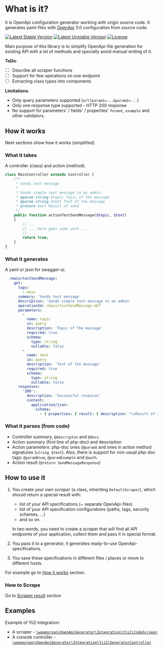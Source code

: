 # What is it?
It is OpenApi configuration generator working with origin source code.
It generates yaml-files with [OpenApi](https://swagger.io/docs/specification/about/) 3.0 configuration from source code.

[![Latest Stable Version](https://poser.pugx.org/wapmorgan/openapi-generator/v/stable)](https://packagist.org/packages/wapmorgan/openapi-generator)
[![Latest Unstable Version](https://poser.pugx.org/wapmorgan/openapi-generator/v/unstable)](https://packagist.org/packages/wapmorgan/openapi-generator)
[![License](https://poser.pugx.org/wapmorgan/openapi-generator/license)](https://packagist.org/packages/wapmorgan/openapi-generator)

Main purpose of this library is to simplify OpenApi-file generation for existing API with a lot of methods and specially avoid manual writing of it.

**ToDo**:
- [ ] Describe all scraper functions
- [ ] Support for few operations on one endpoint
- [ ] Extracting class types into components

**Limitations**:
- Only query parameters supported (`url?param1=...&param2=...`)
- Only one response type supported - HTTP 200 response
- No support for parameters' / fields' / properties' `format`, `example` and other validators.

## How it works

Next sections show how it works (simplified)

### What it takes
A controller (class) and action (method).

```php
class MainController extends Controller {
    /**
     * Sends test message
     *
     * Sends simple text message to an admin
     * @param string $topic Topic of the message
     * @param string $text Text of the message
     * @return bool Result of send
     */
    public function actionTestSendMessage($topic, $text)
    {
        // ...
        // ... here goes some work ...
        // ...
        return true;
    }
}
```

### What it generates
A yaml or json for swagger-ui.

```yaml
  /main/testSendMessage:
    get:
      tags:
        - main
      summary: 'Sends test message'
      description: 'Sends simple text message to an admin'
      operationId: /main/testSendMessage-GET
      parameters:
        -
          name: topic
          in: query
          description: 'Topic of the message'
          required: true
          schema:
            type: string
            nullable: false
        -
          name: text
          in: query
          description: 'Text of the message'
          required: true
          schema:
            type: string
            nullable: false
      responses:
        '200':
          description: 'Successful response'
          content:
            application/json:
              schema:
                - { properties: { result: { description: "\nResult of send", type: boolean, nullable: false } } }
```

### What it parses (from code)

- Controller summary, `@descripton` and `@docs`.
- Action summary (first line of php-doc) and description
- Action parameters: php-doc ones (`@param`) and ones in action method signatures (`string $text`).
Also, there is support for non-usual php-doc tags: `@paramEnum`, `@paramExample` and `@auth`.
- Action result (`@return SendMessageResponse`)

## How to use it

1. You create your own _scraper_ (a class, inheriting `DefaultScraper`), which should return a special result with:
    - list of your API specifications (~ separate OpenApi-files)
    - list of your API specification configurations (paths, tags, security schemes, ...)
    - and so on.

    In two words, you need to create a scraper that will find all API endpoints of your application, collect them and pass it in special format.

2. You pass it to a generator, it generates ready-to-use OpenApi-specifications.
3. You save these specifications in different files / places or move to different hosts.

For example go to [How it works](docs/how_it_works.md) section.

### How to Scrape
Go to [Scraper result](docs/scraper_result.md) section

## Examples
Example of Yii2 integration:

- A scraper - [`\wapmorgan\OpenApiGenerator\Integration\Yii2\CodeScraper`](Integration/Yii2/CodeScraper.php)
- A console controller - [`\wapmorgan\OpenApiGenerator\Integration\Yii2\GeneratorController`](Integration/Yii2/GeneratorController.php)
